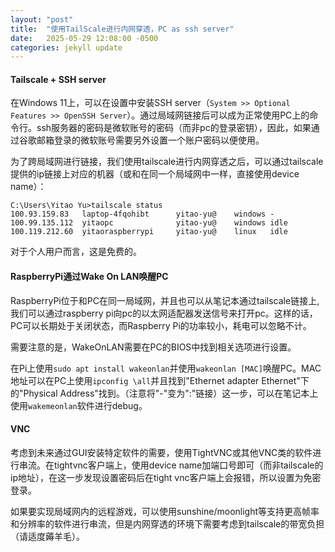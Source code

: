 ```yaml
---
layout: "post"
title:  "使用TailScale进行内网穿透，PC as ssh server"
date:   2025-05-29 12:08:00 -0500
categories: jekyll update
---
```


#### Tailscale + SSH server

在Windows 11上，可以在设置中安装SSH server（`System >> Optional Features >> OpenSSH Server`）。通过局域网链接后可以成为正常使用PC上的命令行。ssh服务器的密码是微软账号的密码（而非pc的登录密钥），因此，如果通过谷歌邮箱登录的微软账号需要另外设置一个账户密码以便使用。

为了跨局域网进行链接，我们使用tailscale进行内网穿透之后，可以通过tailscale提供的ip链接上对应的机器（或和在同一个局域网中一样，直接使用device name）：

~~~
C:\Users\Yitao Yu>tailscale status
100.93.159.83   laptop-4fqohibt      yitao-yu@    windows -
100.99.135.112  yitaopc              yitao-yu@    windows idle
100.119.212.60  yitaoraspberrypi     yitao-yu@    linux   idle
~~~

对于个人用户而言，这是免费的。

#### RaspberryPi通过Wake On LAN唤醒PC

RaspberryPi位于和PC在同一局域网，并且也可以从笔记本通过tailscale链接上, 我们可以通过raspberry pi向pc的以太网适配器发送信号来打开pc。这样的话，PC可以长期处于关闭状态，而Raspberry Pi的功率较小，耗电可以忽略不计。

需要注意的是，WakeOnLAN需要在PC的BIOS中找到相关选项进行设置。

在Pi上使用`sudo apt install wakeonlan`并使用`wakeonlan [MAC]`唤醒PC。MAC地址可以在PC上使用`ipconfig \all`并且找到"Ethernet adapter Ethernet"下的"Physical Address"找到。（注意将"-"变为":"链接）这一步，可以在笔记本上使用`wakemeonlan`软件进行debug。

#### VNC

考虑到未来通过GUI安装特定软件的需要，使用TightVNC或其他VNC类的软件进行串流。在tightvnc客户端上，使用device name加端口号即可（而非tailscale的ip地址），在这一步发现设置密码后在tight vnc客户端上会报错，所以设置为免密登录。

如果要实现局域网内的远程游戏，可以使用sunshine/moonlight等支持更高帧率和分辨率的软件进行串流，但是内网穿透的环境下需要考虑到tailscale的带宽负担（请适度薅羊毛）。